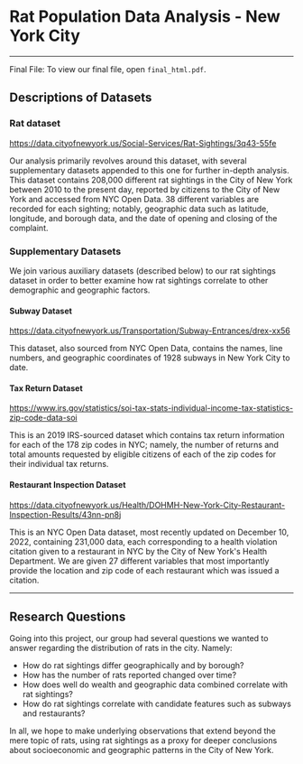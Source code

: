 # Rat Population Data Analysis - New York City

<hr>

Final File: To view our final file, open `final_html.pdf`. 

## Descriptions of Datasets

### Rat dataset

https://data.cityofnewyork.us/Social-Services/Rat-Sightings/3q43-55fe

Our analysis primarily revolves around this dataset, with several supplementary datasets appended to this one for further in-depth analysis. This dataset contains 208,000 different rat sightings in the City of New York between 2010 to the present day, reported by citizens to the City of New York and accessed from NYC Open Data. 38 different variables are recorded for each sighting; notably, geographic data such as latitude, longitude, and borough data, and the date of opening and closing of the complaint. 

### Supplementary Datasets

We join various auxiliary datasets (described below) to our rat sightings dataset in order to better examine how rat sightings correlate to other demographic and geographic factors.

#### Subway Dataset

https://data.cityofnewyork.us/Transportation/Subway-Entrances/drex-xx56

This dataset, also sourced from NYC Open Data, contains the names, line numbers, and geographic coordinates of 1928 subways in New York City to date.

#### Tax Return Dataset

https://www.irs.gov/statistics/soi-tax-stats-individual-income-tax-statistics-zip-code-data-soi

This is an 2019 IRS-sourced dataset which contains tax return information for each of the 178 zip codes in NYC; namely, the number of returns and total amounts requested by eligible citizens of each of the zip codes for their individual tax returns.

#### Restaurant Inspection Dataset

https://data.cityofnewyork.us/Health/DOHMH-New-York-City-Restaurant-Inspection-Results/43nn-pn8j

This is an NYC Open Data dataset, most recently updated on December 10, 2022, containing 231,000 data, each corresponding to a health violation citation given to a restaurant in NYC by the City of New York's Health Department. We are given 27 different variables that most importantly provide the location and zip code of each restaurant which was issued a citation.

<hr>

## Research Questions

Going into this project, our group had several questions we wanted to answer regarding the distribution of rats in the city. Namely:

* How do rat sightings differ geographically and by borough?
* How has the number of rats reported changed over time?
* How does well do wealth and geographic data combined correlate with rat sightings?
* How do rat sightings correlate with candidate features such as subways and restaurants?


In all, we hope to make underlying observations that extend beyond the mere topic of rats, using rat sightings as a proxy for deeper conclusions about socioeconomic and geographic patterns in the City of New York.

